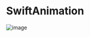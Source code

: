 # SwiftAnimation
![image](https://github.com/qqqsbz/CircleTaskView/blob/master/Swift_Animation/screenshotsswift.gif)
